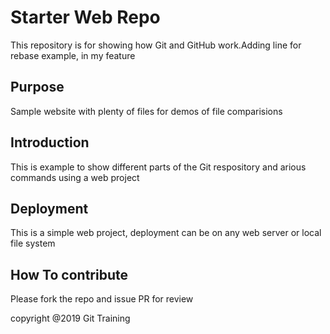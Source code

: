 # Starter Web Repo

This repository is for showing how Git and GitHub work.Adding line for rebase example, in my feature

## Purpose

Sample website with plenty of files for demos of file comparisions

## Introduction
This is example to show different parts of the Git respository and arious commands using a web project

## Deployment
This is a simple web project, deployment can be on any web server or local file system

## How To contribute
Please fork the repo and issue PR for review

copyright @2019 Git Training
